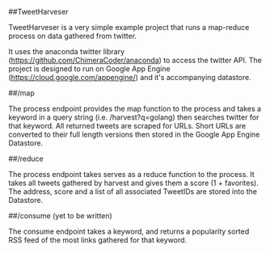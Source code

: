 ##TweetHarveser

TweetHarveser is a very simple example project that runs a map-reduce process on data gathered from twitter.  

It uses the anaconda twitter library (https://github.com/ChimeraCoder/anaconda) to access the twitter API. The project is designed to run on Google App Engine  (https://cloud.google.com/appengine/) and it's accompanying datastore.

##/map

The process endpoint provides the map function to the process  and takes a keyword in a query string (i.e. /harvest?q=golang) then searches twitter for that keyword.  All returned tweets are scraped for URLs.  Short URLs are converted to their full length versions then stored in the Google App Engine Datastore.

##/reduce

The process endpoint takes serves as a reduce function to the process.  It takes all tweets gathered by harvest and gives them a score (1 + favorites).  The address, score and a list of all associated TweetIDs are stored into the Datastore.

##/consume (yet to be written)

The consume endpoint takes a keyword, and returns a popularity sorted RSS feed of the most links gathered for that keyword.
